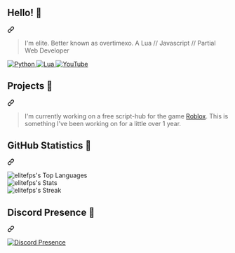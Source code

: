 <article class="markdown-body entry-content container-lg f5" itemprop="text">
  <div class="markdown-heading" dir="auto">
    <h2 class="heading-element" dir="auto">Hello! 👋</h2>
    <a id="user-content-hello-" class="anchor" aria-label="Permalink: Hello! 👋" href="#hello-">
      <svg class="octicon octicon-link" viewBox="0 0 16 16" version="1.1" width="16" height="16" aria-hidden="true">
        <path d="m7.775 3.275 1.25-1.25a3.5 3.5 0 1 1 4.95 4.95l-2.5 2.5a3.5 3.5 0 0 1-4.95 0 .751.751 0 0 1 .018-1.042.751.751 0 0 1 1.042-.018 1.998 1.998 0 0 0 2.83 0l2.5-2.5a2.002 2.002 0 0 0-2.83-2.83l-1.25 1.25a.751.751 0 0 1-1.042-.018.751.751 0 0 1-.018-1.042Zm-4.69 9.64a1.998 1.998 0 0 0 2.83 0l1.25-1.25a.751.751 0 0 1 1.042.018.751.751 0 0 1 .018 1.042l-1.25 1.25a3.5 3.5 0 1 1-4.95-4.95l2.5-2.5a3.5 3.5 0 0 1 4.95 0 .751.751 0 0 1-.018 1.042.751.751 0 0 1-1.042.018 1.998 1.998 0 0 0-2.83 0l-2.5 2.5a1.998 1.998 0 0 0 0 2.83Z"></path>
      </svg>
    </a>
  </div>

  <blockquote>
    <p dir="auto">I'm elite. Better known as overtimexo. A Lua // Javascript // Partial Web Developer</p>
  </blockquote>

  <p dir="auto">
    <a target="_blank" rel="noopener noreferrer nofollow" href="https://camo.githubusercontent.com/0562f16a4ae7e35dae6087bf8b7805fb7e664a9e7e20ae6d163d94e56b94f32d/68747470733a2f2f696d672e736869656c64732e696f2f62616467652f707974686f6e2d3336373041303f7374796c653d666f722d7468652d6261646765266c6f676f3d707974686f6e266c6f676f436f6c6f723d666664643534">
      <img src="https://camo.githubusercontent.com/0562f16a4ae7e35dae6087bf8b7805fb7e664a9e7e20ae6d163d94e56b94f32d/68747470733a2f2f696d672e736869656c64732e696f2f62616467652f707974686f6e2d3336373041303f7374796c653d666f722d7468652d6261646765266c6f676f3d707974686f6e266c6f676f436f6c6f723d666664643534" alt="Python" data-canonical-src="https://img.shields.io/badge/python-3670A0?style=for-the-badge&amp;logo=python&amp;logoColor=ffdd54" style="max-width: 100%;">
    </a>
    <a target="_blank" rel="noopener noreferrer nofollow" href="https://camo.githubusercontent.com/138ad1839f0327110a8878ff6299c893978ff2b0e044a7ea29f504ac434bc22f/68747470733a2f2f696d672e736869656c64732e696f2f62616467652f6c75612d2532333243324437322e7376673f7374796c653d666f722d7468652d6261646765266c6f676f3d6c7561266c6f676f436f6c6f723d7768697465">
      <img src="https://camo.githubusercontent.com/138ad1839f0327110a8878ff6299c893978ff2b0e044a7ea29f504ac434bc22f/68747470733a2f2f696d672e736869656c64732e696f2f62616467652f6c75612d2532333243324437322e7376673f7374796c653d666f722d7468652d6261646765266c6f676f3d6c7561266c6f676f436f6c6f723d7768697465" alt="Lua" data-canonical-src="https://img.shields.io/badge/lua-%232C2D72.svg?style=for-the-badge&amp;logo=lua&amp;logoColor=white" style="max-width: 100%;">
    </a>
    <a target="_blank" rel="noopener noreferrer nofollow" href="https://www.youtube.com/channel/UCqsyjxUySMR3gDl_KpyftuA">
      <img src="https://camo.githubusercontent.com/4c91b5d587f82e3ea0df6978845aea9370200c5f626a2fa7d6e48d2db40c8aa0/68747470733a2f2f696d672e736869656c64732e696f2f62616467652f596f75547562652d2532334646303030302e7376673f7374796c653d666f722d7468652d6261646765266c6f676f3d596f7554756265266c6f676f436f6c6f723d7768697465" alt="YouTube" data-canonical-src="https://img.shields.io/badge/YouTube-%23FF0000.svg?style=for-the-badge&amp;logo=YouTube&amp;logoColor=white" style="max-width: 100%;">
    </a>
  </p>

  <div class="markdown-heading" dir="auto">
    <h2 class="heading-element" dir="auto">Projects 🚧</h2>
    <a id="user-content-projects-" class="anchor" aria-label="Permalink: Projects 🚧" href="#projects-">
      <svg class="octicon octicon-link" viewBox="0 0 16 16" version="1.1" width="16" height="16" aria-hidden="true">
        <path d="m7.775 3.275 1.25-1.25a3.5 3.5 0 1 1 4.95 4.95l-2.5 2.5a3.5 3.5 0 0 1-4.95 0 .751.751 0 0 1 .018-1.042.751.751 0 0 1 1.042-.018 1.998 1.998 0 0 0 2.83 0l2.5-2.5a2.002 2.002 0 0 0-2.83-2.83l-1.25 1.25a.751.751 0 0 1-1.042-.018.751.751 0 0 1-.018-1.042Zm-4.69 9.64a1.998 1.998 0 0 0 2.83 0l1.25-1.25a.751.751 0 0 1 1.042.018.751.751 0 0 1 .018 1.042l-1.25 1.25a3.5 3.5 0 1 1-4.95-4.95l2.5-2.5a3.5 3.5 0 0 1 4.95 0 .751.751 0 0 1-.018 1.042.751.751 0 0 1-1.042.018 1.998 1.998 0 0 0-2.83 0l-2.5 2.5a1.998 1.998 0 0 0 0 2.83Z"></path>
      </svg>
    </a>
  </div>
   <blockquote>
  <p dir="auto">I'm currently working on a free script-hub for the game <a href="https://www.roblox.com/home" rel="nofollow">Roblox</a>. This is something I've been working on for a little over 1 year.</p>
   </blockquote>
<div class="markdown-heading" dir="auto"><h2 class="heading-element" dir="auto">GitHub Statistics 🤖</h2><a id="user-content-github-statistics-" class="anchor" aria-label="Permalink: GitHub Statistics 🤖" href="#github-statistics-"><svg class="octicon octicon-link" viewBox="0 0 16 16" version="1.1" width="16" height="16" aria-hidden="true"><path d="m7.775 3.275 1.25-1.25a3.5 3.5 0 1 1 4.95 4.95l-2.5 2.5a3.5 3.5 0 0 1-4.95 0 .751.751 0 0 1 .018-1.042.751.751 0 0 1 1.042-.018 1.998 1.998 0 0 0 2.83 0l2.5-2.5a2.002 2.002 0 0 0-2.83-2.83l-1.25 1.25a.751.751 0 0 1-1.042-.018.751.751 0 0 1-.018-1.042Zm-4.69 9.64a1.998 1.998 0 0 0 2.83 0l1.25-1.25a.751.751 0 0 1 1.042.018.751.751 0 0 1 .018 1.042l-1.25 1.25a3.5 3.5 0 1 1-4.95-4.95l2.5-2.5a3.5 3.5 0 0 1 4.95 0 .751.751 0 0 1-.018 1.042.751.751 0 0 1-1.042.018 1.998 1.998 0 0 0-2.83 0l-2.5 2.5a1.998 1.998 0 0 0 0 2.83Z"></path></svg></a></div>



![elitefps's Top Languages](https://github-readme-stats.vercel.app/api/top-langs/?username=elitefps&theme=dark&show_icons=true&hide_border=false&layout=compact)</br>
![elitefps's Stats](https://github-readme-stats.vercel.app/api?username=elitefps&theme=dark&show_icons=true&hide_border=false&count_private=true) <br>
![elitefps's Streak](https://github-readme-streak-stats.herokuapp.com/?user=elitefps&theme=dark&hide_border=false)<br>


<div class="markdown-heading" dir="auto"><h2 class="heading-element" dir="auto">Discord Presence 🌙</h2><a id="user-content-discord-presence-" class="anchor" aria-label="Permalink: Discord Presence 🌙" href="#discord-presence-"><svg class="octicon octicon-link" viewBox="0 0 16 16" version="1.1" width="16" height="16" aria-hidden="true"><path d="m7.775 3.275 1.25-1.25a3.5 3.5 0 1 1 4.95 4.95l-2.5 2.5a3.5 3.5 0 0 1-4.95 0 .751.751 0 0 1 .018-1.042.751.751 0 0 1 1.042-.018 1.998 1.998 0 0 0 2.83 0l2.5-2.5a2.002 2.002 0 0 0-2.83-2.83l-1.25 1.25a.751.751 0 0 1-1.042-.018.751.751 0 0 1-.018-1.042Zm-4.69 9.64a1.998 1.998 0 0 0 2.83 0l1.25-1.25a.751.751 0 0 1 1.042.018.751.751 0 0 1 .018 1.042l-1.25 1.25a3.5 3.5 0 1 1-4.95-4.95l2.5-2.5a3.5 3.5 0 0 1 4.95 0 .751.751 0 0 1-.018 1.042.751.751 0 0 1-1.042.018 1.998 1.998 0 0 0-2.83 0l-2.5 2.5a1.998 1.998 0 0 0 0 2.83Z"></path></svg></a></div>

[![Discord Presence](https://lanyard.cnrad.dev/api/1109047212069093386)](https://discord.com/users/1109047212069093386)

